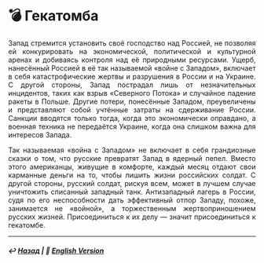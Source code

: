 # 💣 Гекатомба

<p align="justify">Запад стремится установить своё господство над Россией, не позволяя ей конкурировать на экономической, политической и культурной аренах и добиваясь контроля над её природными ресурсами. Ущерб, нанесённый Россией в её так называемой «войне с Западом», включает в себя катастрофические жертвы и разрушения в России и на Украине. С другой стороны, Запад пострадал лишь от незначительных инцидентов, таких как взрыв «Северного Потока» и случайное падение ракеты в Польше. Другие потери, понесённые Западом, преувеличены и представляют собой учтённые затраты на сдерживание России. Санкции вводятся только тогда, когда это экономически оправдано, а военная техника не передаётся Украине, когда она слишком важна для интересов Запада.

<p align="justify">Так называемая «война с Западом» не включает в себя грандиозные сказки о том, что русские превратят Запад в ядерный пепел. Вместо этого американцы, живущие в комфорте, каждый месяц отдают свои карманные деньги на то, чтобы лишить жизни российских солдат. С другой стороны, русский солдат, рискуя всем, может в лучшем случае уничтожить списанный западный танк. Антизападный лагерь в России, судя по его неспособности дать эффективный отпор Западу, похоже, занимается не «войной», а торжественным жертвоприношением русских жизней. Присоединиться к их делу — значит присоединиться к гекатомбе.</p>

***

##### ↩️ [Назад](https://rozephyros.github.io/index-2.html) | 🗽 [English Version](english.md)
